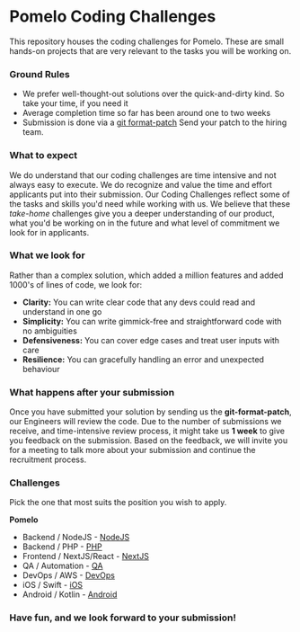# Pomelo Coding Challenges

This repository houses the coding challenges for Pomelo.
These are small hands-on projects that are very relevant to the tasks you will be working on.

### Ground Rules

* We prefer well-thought-out solutions over the quick-and-dirty kind. So take your time,
  if you need it
* Average completion time so far has been around one to two weeks
* Submission is done via a [git format-patch](https://git-scm.com/docs/git-format-patch)
  Send your patch to the hiring team.

### What to expect

We do understand that our coding challenges are time intensive and not always easy to
execute. We do recognize and value the time and effort applicants put into their
submission. Our Coding Challenges reflect some of the tasks and skills you'd need while
working with us. We believe that these *take-home* challenges give you a deeper understanding of our product, what you'd be working on in the future and what level of commitment we look for in applicants.

### What we look for

Rather than a complex solution, which added a million features and added 1000's of lines of code, we look for:

* **Clarity:** You can write clear code that any devs could read and understand in one go
* **Simplicity:** You can write gimmick-free and straightforward code with no ambiguities
* **Defensiveness:** You can cover edge cases and treat user inputs with care
* **Resilience:** You can gracefully handling an error and unexpected behaviour

### What happens after your submission

Once you have submitted your solution by sending us the **git-format-patch**, our
Engineers will review the code. Due to the number of submissions we receive, and
time-intensive review process, it might take us **1 week** to give you feedback on the
submission. Based on the feedback, we will invite you for a meeting to talk more about
your submission and continue the recruitment process.

### Challenges

Pick the one that most suits the position you wish to apply.

**Pomelo**

* Backend / NodeJS - [NodeJS](https://github.com/pomelofashion/challenges/tree/master/challenge-nodejs)
* Backend / PHP - [PHP](https://github.com/pomelofashion/challenges/tree/master/challenge-php-laravel)
* Frontend / NextJS/React - [NextJS](https://github.com/pomelofashion/challenges/tree/challenge-frontend-nextjs)
* QA / Automation - [QA](https://github.com/pomelofashion/challenges/tree/master/challenge-qa-automation)
* DevOps / AWS - [DevOps](https://github.com/pomelofashion/challenges/tree/master/challenge-devops-aws)
* iOS / Swift - [iOS](https://github.com/pomelofashion/challenges/tree/master/challenge-ios)
* Android / Kotlin - [Android](https://github.com/pomelofashion/challenges/tree/master/challenge-android)

### Have fun, and we look forward to your submission!
